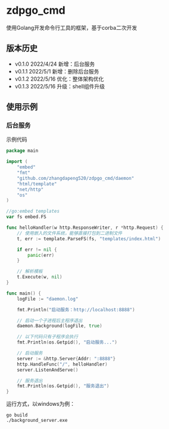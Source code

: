 # zdpgo_cmd
使用Golang开发命令行工具的框架，基于corba二次开发

## 版本历史
- v0.1.0 2022/4/24 新增：后台服务
- v0.1.1 2022/5/1  新增：删除后台服务
- v0.1.2 2022/5/16 优化：整体架构优化
- v0.1.3 2022/5/16 升级：shell组件升级

## 使用示例
### 后台服务
示例代码
```go
package main

import (
	"embed"
	"fmt"
	"github.com/zhangdapeng520/zdpgo_cmd/daemon"
	"html/template"
	"net/http"
	"os"
)

//go:embed templates
var fs embed.FS

func helloHandler(w http.ResponseWriter, r *http.Request) {
	// 使用嵌入的文件系统，能够直接打包到二进制文件
	t, err := template.ParseFS(fs, "templates/index.html")

	if err != nil {
		panic(err)
	}

	// 解析模板
	t.Execute(w, nil)
}

func main() {
	logFile := "daemon.log"

	fmt.Println("启动服务：http://localhost:8888")

	// 启动一个子进程后主程序退出
	daemon.Background(logFile, true)

	// 以下代码只有子程序会执行
	fmt.Println(os.Getpid(), "启动服务...")

	// 启动服务
	server := &http.Server{Addr: ":8888"}
	http.HandleFunc("/", helloHandler)
	server.ListenAndServe()

	// 服务退出
	fmt.Println(os.Getpid(), "服务退出")
}
```

运行方式，以windows为例：
```shell
go build
./background_server.exe
```

